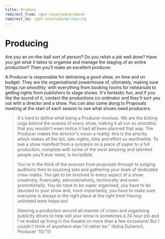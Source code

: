 ```yaml
---
title: Produce
redirect_from: /get-involved/produce
redirect_to: /get-involved/#producing
---
```


# Producing

Are you an on-the-ball sort of person? Do you relish a job well done? Have you got what it takes to organise and manage the staging of an entire production? Then you'll make an excellent producer.

A Producer is responsible for delivering a good show, on time and on budget. They are the organisational powerhouse of, ultimately, making sure things run smoothly; with everything from booking rooms for rehearsals to getting rights from publishers to stage shows. It's fantastic fun, and if you like the sound of it, contact the productions co-ordinator and they'll sort you out with a director and a show. You can also come along to Proposals meeting at the start of each season to see what shows need producers.

> It's hard to define what being a Producer involves. We are the ticking cogs behind the scenes of every show, making it all run so smoothly that you wouldn't even notice it had all been planned that way. The Producer makes the director's vision a reality; this is the priority which makes all the toil, late-nights, time and effort so worthwhile. To see a show manifest from a synopsis on a piece of paper to a full production, complete with some of the most amazing and talented people you'll ever meet, is incredible.
>
> You're in the thick of the process from proposals through to judging auditions then to sourcing sets and gathering your team of dedicated crew-mates. You get to be involved in every aspect of a show: creatively, financially, administratively, technically and even promotionally. You do have to be super organised, you have to be devoted to your show and, most importantly, you have to make sure everyone is always in the right place at the right time! Having unlimited texts helps too!
>
> Steering a production around all manner of crises and organising publicity drives to help sell your show is sometimes a 24 hour job and I've ended up living in the theatre on more than a few occasions! But I couldn't think of anywhere else I'd rather be.” (Adna Duherich, Producer '10/'11)

